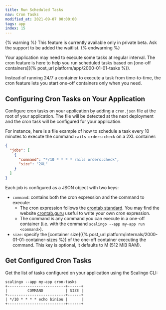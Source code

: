 ```yaml
---
title: Run Scheduled Tasks
nav: Cron Tasks
modified_at: 2021-09-07 00:00:00
tags: app
index: 15
---
```


{% warning %} This feature is currently available only in private beta. Ask the support to be added the waitlist. {% endwarning %}

Your application may need to execute some tasks at regular interval. The cron feature is here to help you run scheduled tasks based on [one-off containers]({% post_url platform/app/2000-01-01-tasks %}).

Instead of running 24/7 a container to execute a task from time-to-time, the cron feature lets you start one-off containers only when you need.

## Configuring Cron Tasks on Your Application

Configure cron tasks on your application by adding a `cron.json` file at the root of your application. The file will be detected at the next deployment and the cron task will be configured for your application.

For instance, here is a file example of how to schedule a task every 10 minutes to execute the command `rails orders:check` on a 2XL container:

```json
{
  "jobs": [
    {
      "command": "*/10 * * * * rails orders:check",
      "size": "2XL"
    }
  ]
}
```

Each job is configured as a JSON object with two keys:
- `command`: contains both the cron expression and the command to execute:
  - The cron expression follows the [crontab standard](https://en.wikipedia.org/wiki/Cron#CRON_expression). You may find the website [crontab.guru](https://crontab.guru/#*/10_*_*_*_*) useful to write your own cron expression.
  - The command is any command you can execute in a one-off container (i.e. with the command `scalingo --app my-app run <command>`).
- `size`: specify the [container size]({% post_url platform/internals/2000-01-01-container-sizes %}) of the one-off container executing the command. This key is optional, it defaults to M (512 MiB RAM).

## Get Configured Cron Tasks

Get the list of tasks configured on your application using the Scalingo CLI:

```
scalingo --app my-app cron-tasks
+--------------------------+------+
|         COMMAND          | SIZE |
+--------------------------+------+
| */10 * * * * echo biniou |      |
+--------------------------+------+
```
